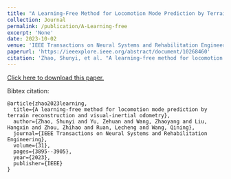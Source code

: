 ```yaml
---
title: "A Learning-Free Method for Locomotion Mode Prediction by Terrain Reconstruction and Visual-Inertial Odometry"
collection: Journal
permalink: /publication/A-Learning-free
excerpt: 'None'
date: 2023-10-02
venue: 'IEEE Transactions on Neural Systems and Rehabilitation Engineering'
paperurl: 'https://ieeexplore.ieee.org/abstract/document/10268460'
citation: 'Zhao, Shunyi, et al. "A learning-free method for locomotion mode prediction by terrain reconstruction and visual-inertial odometry." IEEE Transactions on Neural Systems and Rehabilitation Engineering 31 (2023): 3895-3905.'
---
```


[Click here to download this paper.](http://shunyizhao.github.io/files/A_Learning-Free_Method_for_Locomotion_Mode_Prediction_by_Terrain_Reconstruction_and_Visual-Inertial_Odometry.pdf)

Bibtex citation:
```
@article{zhao2023learning,
  title={A learning-free method for locomotion mode prediction by terrain reconstruction and visual-inertial odometry},
  author={Zhao, Shunyi and Yu, Zehuan and Wang, Zhaoyang and Liu, Hangxin and Zhou, Zhihao and Ruan, Lecheng and Wang, Qining},
  journal={IEEE Transactions on Neural Systems and Rehabilitation Engineering},
  volume={31},
  pages={3895--3905},
  year={2023},
  publisher={IEEE}
}
```